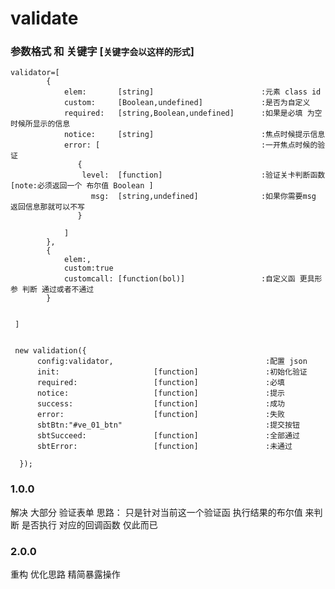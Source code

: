 # validate

### 参数格式 和 关键字 [`关键字会以这样的形式`]

    validator=[
            {
                elem:       [string]                        :元素 class id
                custom:     [Boolean,undefined]             :是否为自定义  
                required:   [string,Boolean,undefined]      :如果是必填 为空时候所显示的信息
                notice:     [string]                        :焦点时候提示信息
                error: [                                    :一开焦点时候的验证
                   {
                    level:  [function]                      :验证关卡判断函数 [note:必须返回一个 布尔值 Boolean ]
                      msg:  [string,undefined]              :如果你需要msg 返回信息那就可以不写 
                   }
                   
                ]
            },
            {
                elem:,
                custom:true
                customcall: [function(bol)]                 :自定义函 更具形参 判断 通过或者不通过 
            }
            
        
     ]  
     
     
     new validation({
          config:validator,                                  :配置 json
          init:                     [function]               :初始化验证
          required:                 [function]               :必填
          notice:                   [function]               :提示
          success:                  [function]               :成功
          error:                    [function]               :失败
          sbtBtn:"#ve_01_btn"                                :提交按钮
          sbtSucceed:               [function]               :全部通过
          sbtError:                 [function]               :未通过
    
      });
### 1.0.0
解决 大部分 验证表单
思路： 只是针对当前这一个验证函 执行结果的布尔值 来判断 是否执行 对应的回调函数 仅此而已

### 2.0.0
重构 优化思路 精简暴露操作